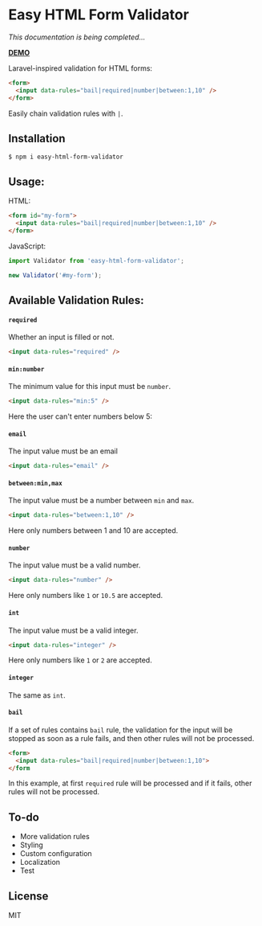 # Easy HTML Form Validator

_This documentation is being completed..._

**[DEMO](https://upjs.github.io/easy-html-form-validator/)**

Laravel-inspired validation for HTML forms:

```html
<form>
  <input data-rules="bail|required|number|between:1,10" />
</form>
```

Easily chain validation rules with `|`.

## Installation

```
$ npm i easy-html-form-validator
```

## Usage:

HTML:

```html
<form id="my-form">
  <input data-rules="bail|required|number|between:1,10" />
</form>
```

JavaScript:

```javascript
import Validator from 'easy-html-form-validator';

new Validator('#my-form');
```

## Available Validation Rules:

#### `required`

Whether an input is filled or not.

```html
<input data-rules="required" />
```

#### `min:number`

The minimum value for this input must be `number`.

```html
<input data-rules="min:5" />
```

Here the user can't enter numbers below 5:

#### `email`

The input value must be an email

```html
<input data-rules="email" />
```

#### `between:min,max`

The input value must be a number between `min` and `max`.

```html
<input data-rules="between:1,10" />
```

Here only numbers between 1 and 10 are accepted.

#### `number`

The input value must be a valid number.

```html
<input data-rules="number" />
```

Here only numbers like `1` or `10.5` are accepted.

#### `int`

The input value must be a valid integer.

```html
<input data-rules="integer" />
```

Here only numbers like `1` or `2` are accepted.

#### `integer`

The same as `int`.

#### `bail`

If a set of rules contains `bail` rule, the validation for the input will be stopped as soon as a rule fails, and then other rules will not be processed.

```html
<form>
  <input data-rules="bail|required|number|between:1,10">
</form
```

In this example, at first `required` rule will be processed and if it fails, other rules will not be processed.

## To-do

- More validation rules
- Styling
- Custom configuration
- Localization
- Test

## License

MIT
